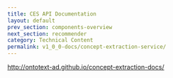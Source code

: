 ```yaml
---
title: CES API Documentation
layout: default
prev_section: components-overview
next_section: recommender
category: Technical Content
permalink: v1_0_0-docs/concept-extraction-service/
---
```


http://ontotext-ad.github.io/concept-extraction-docs/

